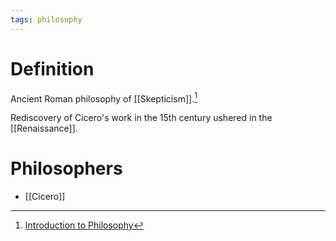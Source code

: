```yaml
---
tags: philosophy
---
```


# Definition

Ancient Roman philosophy of [[Skepticism]].[^1]

Rediscovery of Cicero's work in the 15th century ushered in the [[Renaissance]].

# Philosophers
- [[Cicero]]

[^1]: [Introduction to Philosophy](zotero://open-pdf/library/items/M84L5RRJ?page=130)